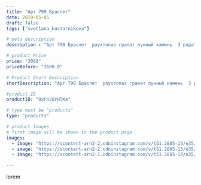```yaml
---
title: "Арт 790 Браслет"
date: 2019-05-05
draft: false
tags: ["svetlana_kustarnikova"]

# meta description
description : "Арт 790 Браслет  раухтопаз гранат лунный камень  3 ряда"

# product Price
price: "3000"
priceBefore: "3600.0"

# Product Short Description
shortDescription: "Арт 790 Браслет  раухтопаз гранат лунный камень  3 ряда"

#product ID
productID: "BxFn28rHlKa"

# type must be "products"
type: "products"

# product Images
# first image will be shown in the product page
images:
  - image: "https://scontent-arn2-2.cdninstagram.com/v/t51.2885-15/e35/59687951_1284344831714921_8303542873138726220_n.jpg?tp=1&_nc_ht=scontent-arn2-2.cdninstagram.com&_nc_cat=105&_nc_ohc=-HiauPnmDIAAX8X6i3y&oh=437a4a138be60169aacffe842a181c3c&oe=606A4350&ig_cache_key=MjAzNzIwOTY5NTQxMzcwMjAwNw%3D%3D.2"
  - image: "https://scontent-arn2-2.cdninstagram.com/v/t51.2885-15/e35/59695593_2401519536579341_1287819324095613337_n.jpg?tp=1&_nc_ht=scontent-arn2-2.cdninstagram.com&_nc_cat=105&_nc_ohc=t7xt-PNZmcwAX9rBkDK&oh=cb40b5e17ec1b6144dc58ac70ef8415b&oe=606A7CAB&ig_cache_key=MjAzNzIwOTY5NTM5NjkyMzA3Ng%3D%3D.2"
  - image: "https://scontent-arn2-1.cdninstagram.com/v/t51.2885-15/e35/57551926_598998160583895_2795825498062260498_n.jpg?tp=1&_nc_ht=scontent-arn2-1.cdninstagram.com&_nc_cat=103&_nc_ohc=EgXmSYvp9C8AX-fbLcw&oh=30b1186ee5e811273f86508ffd34aea9&oe=606CE816&ig_cache_key=MjAzNzIwOTY5NTQwNTIzMDU0Ng%3D%3D.2"

---
```

lorem
